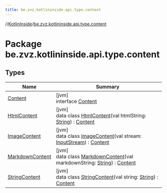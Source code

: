 ```yaml
---
title: be.zvz.kotlininside.api.type.content
---
```

//[KotlinInside](../../index.html)/[be.zvz.kotlininside.api.type.content](index.html)



# Package be.zvz.kotlininside.api.type.content



## Types


| Name | Summary |
|---|---|
| [Content](-content/index.html) | [jvm]<br>interface [Content](-content/index.html) |
| [HtmlContent](-html-content/index.html) | [jvm]<br>data class [HtmlContent](-html-content/index.html)(val htmlString: [String](https://kotlinlang.org/api/latest/jvm/stdlib/kotlin/-string/index.html)) : [Content](-content/index.html) |
| [ImageContent](-image-content/index.html) | [jvm]<br>data class [ImageContent](-image-content/index.html)(val stream: [InputStream](https://docs.oracle.com/javase/7/docs/api/java/io/InputStream.html)) : [Content](-content/index.html) |
| [MarkdownContent](-markdown-content/index.html) | [jvm]<br>data class [MarkdownContent](-markdown-content/index.html)(val markdownString: [String](https://kotlinlang.org/api/latest/jvm/stdlib/kotlin/-string/index.html)) : [Content](-content/index.html) |
| [StringContent](-string-content/index.html) | [jvm]<br>data class [StringContent](-string-content/index.html)(val string: [String](https://kotlinlang.org/api/latest/jvm/stdlib/kotlin/-string/index.html)) : [Content](-content/index.html) |

